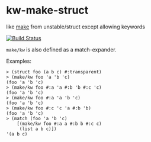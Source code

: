 kw-make-struct
==============

like [make](http://docs.racket-lang.org/unstable/struct.html#%28form._%28%28lib._unstable%2Fstruct..rkt%29._make%29%29) from unstable/struct except allowing keywords

[![Build Status](https://travis-ci.org/AlexKnauth/kw-make-struct.png?branch=master)](https://travis-ci.org/AlexKnauth/kw-make-struct)

`make/kw` is also defined as a match-expander.

Examples:
```racket
> (struct foo (a b c) #:transparent)
> (make/kw foo 'a 'b 'c)
(foo 'a 'b 'c)
> (make/kw foo #:a 'a #:b 'b #:c 'c)
(foo 'a 'b 'c)
> (make/kw foo #:a 'a 'b 'c)
(foo 'a 'b 'c)
> (make/kw foo #:c 'c 'a #:b 'b)
(foo 'a 'b 'c)
> (match (foo 'a 'b 'c)
    [(make/kw foo #:a a #:b b #:c c)
     (list a b c)])
'(a b c)
```
